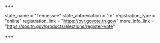 +++

state_name = "Tennessee"
state_abbreviation = "tn"
registration_type = "online"
registration_link = "https://ovr.govote.tn.gov/"
more_info_link = "https://sos.tn.gov/products/elections/register-vote"

+++